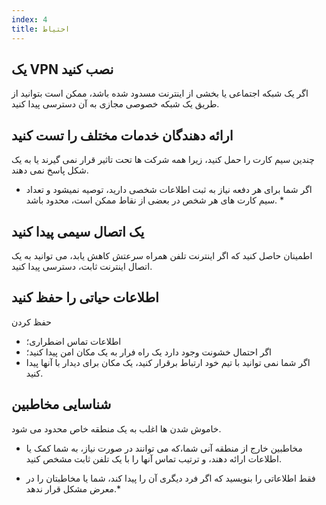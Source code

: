 ```yaml
---
index: 4
title: احتیاط
---
```

## یک VPN نصب کنید

اگر یک شبکه اجتماعی یا بخشی از اینترنت مسدود شده باشد، ممکن است بتوانید از طریق یک شبکه خصوصی مجازی به آن دسترسی پیدا کنید.

## ارائه دهندگان خدمات مختلف را تست کنید

چندین سیم کارت را حمل کنید، زیرا همه شرکت ها تحت تاثیر قرار نمی گیرند یا به یک شکل پاسخ نمی دهند.

* اگر شما برای هر دفعه نیاز به ثبت اطلاعات شخصی دارید، توصیه نمیشود و تعداد سیم کارت های هر شخص در بعضی از نقاط ممكن است، محدود باشد. *

## یک اتصال سیمی پیدا کنید

اطمینان حاصل کنید که اگر اینترنت تلفن همراه سرعتش کاهش یابد، می توانید به یک اتصال اینترنت ثابت، دسترسی پیدا کنید.

##  اطلاعات حیاتی را حفظ کنید

حفظ کردن

* اطلاعات تماس اضطراری؛
* اگر احتمال خشونت وجود دارد یک راه فرار به یک مکان امن پیدا کنید؛
* اگر شما نمی توانید با تیم خود ارتباط برقرار کنید، یک مکان برای دیدار با آنها پیدا کنید.

## شناسایی مخاطبین

خاموش شدن ها اغلب به یک منطقه خاص محدود می شود.

* مخاطبین خارج از منطقه آنی شما،که می توانند در صورت نیاز، به شما کمک یا اطلاعات ارائه دهند، و ترتیب تماس آنها را با یک تلفن ثابت مشخص کنید.

* فقط اطلاعاتی را بنویسید که اگر فرد دیگری آن را پیدا کند، شما یا مخاطبتان را در معرض مشکل قرار ندهد.*